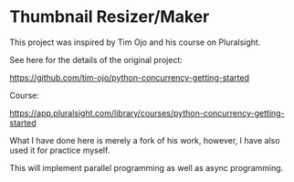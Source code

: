 # Thumbnail Resizer/Maker

This project was inspired by Tim Ojo and his course on Pluralsight.

See here for the details of the original project:

https://github.com/tim-ojo/python-concurrency-getting-started

Course:

https://app.pluralsight.com/library/courses/python-concurrency-getting-started


What I have done here is merely a fork of his work,
however, I have also used it for practice myself.

This will implement parallel programming as well as async programming.
